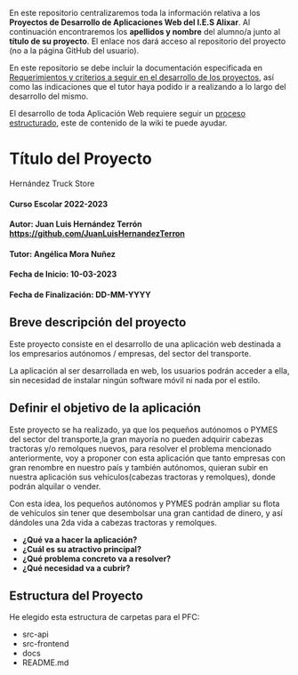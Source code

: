 En este repositorio centralizaremos toda la información relativa a los **Proyectos de Desarrollo de Aplicaciones Web del I.E.S Alixar**.
Al continuación encontraremos los **apellidos y nombre** del alumno/a junto al **título de su proyecto**. El enlace nos dará acceso al repositorio del proyecto (no a la página GitHub del usuario).

En este repositorio se debe incluir la documentación especificada en [Requerimientos y criterios a seguir en el desarrollo de los proyectos](https://github.com/iesalixar/plantilla_proyecto_iesalixar/wiki/a.---Criterios-comunes-para-todos-los-proyectos), así como las indicaciones que el tutor haya podido ir a realizando a lo largo del desarrollo del mismo.

El desarrollo de toda Aplicación Web requiere seguir un [proceso estructurado](https://github.com/iesalixar/plantilla_proyecto_iesalixar/wiki/w1.--PROCESO-ESTRUCTURADO-PARA-DESARROLLO-DE-APLICACIONES-WEB), este  de contenido de la wiki te puede ayudar.

# Título del Proyecto
Hernández Truck Store

#### Curso Escolar 2022-2023
#### Autor: Juan Luis Hernández Terrón https://github.com/JuanLuisHernandezTerron
#### Tutor: Angélica Mora Nuñez
#### Fecha de Inicio: 10-03-2023
#### Fecha de Finalización: DD-MM-YYYY

## Breve descripción del proyecto
Este proyecto consiste en el desarrollo de una aplicación web destinada a los empresarios autónomos / empresas, del sector del transporte.

La aplicación al ser desarrollada en web, los usuarios podrán acceder a ella, sin necesidad de instalar ningún software móvil ni nada por el estilo.

## Definir el objetivo de la aplicación

Este proyecto se ha realizado, ya que los pequeños autónomos o PYMES del sector del transporte,la gran mayoría no pueden adquirir cabezas tractoras y/o remolques nuevos, para resolver el problema mencionado anteriormente, voy a proponer con esta aplicación 
que tanto empresas con gran renombre en nuestro país y también autónomos, quieran subir en nuestra aplicación sus vehículos(cabezas tractoras y remolques), donde podrán alquilar o vender.

Con esta idea, los pequeños autónomos y PYMES podrán ampliar su flota de vehículos sin tener que desembolsar una gran cantidad de dinero, y así dándoles una 2da vida a cabezas tractoras y remolques.

- **¿Qué va a hacer la aplicación?**
- **¿Cuál es su atractivo principal?** 
- **¿Qué problema concreto va a resolver?** 
- **¿Qué necesidad va a cubrir?**

## Estructura del Proyecto
He elegido esta estructura de carpetas para el PFC:

- src-api
- src-frontend
- docs
- README.md
